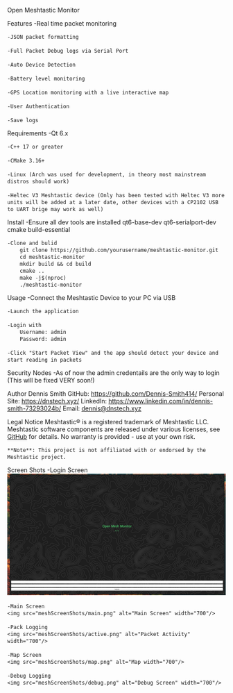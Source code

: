 Open Meshtastic Monitor 

Features
    -Real time packet monitoring 

    -JSON packet formatting 

    -Full Packet Debug logs via Serial Port

    -Auto Device Detection 

    -Battery level monitoring

    -GPS Location monitoring with a live interactive map 

    -User Authentication 

    -Save logs 

Requirements
    -Qt 6.x

    -C++ 17 or greater

    -CMake 3.16+

    -Linux (Arch was used for development, in theory most mainstream distros should work)

    -Heltec V3 Meshtastic device (Only has been tested with Heltec V3 more units will be added at a later date, other devices with a CP2102 USB to UART brige may work as well)

Install
    -Ensure all dev tools are installed 
        qt6-base-dev qt6-serialport-dev cmake build-essential

    -Clone and bulid
        git clone https://github.com/yourusername/meshtastic-monitor.git
        cd meshtastic-monitor
        mkdir build && cd build
        cmake ..
        make -j$(nproc)
        ./meshtastic-monitor

Usage
    -Connect the Meshtastic Device to your PC via USB
    
    -Launch the application 
    
    -Login with
        Username: admin
        Password: admin
    
    -Click "Start Packet View" and the app should detect your device and start reading in packets

Security Nodes
    -As of now the admin credentails are the only way to login (This will be fixed VERY soon!)

Author
    Dennis Smith
    GitHub: https://github.com/Dennis-Smith414/
    Personal Site: https://dnstech.xyz/
    LinkedIn: https://www.linkedin.com/in/dennis-smith-73293024b/
    Email: dennis@dnstech.xyz

Legal Notice
    Meshtastic® is a registered trademark of Meshtastic LLC. Meshtastic software components are released under various licenses, see [GitHub](https://github.com/meshtastic) for details. No warranty is provided - use at your own risk.

    **Note**: This project is not affiliated with or endorsed by the Meshtastic project.

Screen Shots
    -Login Screen 
    <img src="meshScreenShots/login.png" alt="Login Screen" width="700"/>

    -Main Screen
    <img src="meshScreenShots/main.png" alt="Main Screen" width="700"/>

    -Pack Logging
    <img src="meshScreenShots/active.png" alt="Packet Activity" width="700"/>

    -Map Screen 
    <img src="meshScreenShots/map.png" alt="Map width="700"/>

    -Debug Logging
    <img src="meshScreenShots/debug.png" alt="Debug Screen" width="700"/>
